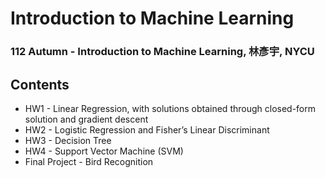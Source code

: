# Introduction to Machine Learning
### 112 Autumn - Introduction to Machine Learning, 林彥宇, NYCU
## Contents
- HW1 - Linear Regression, with solutions obtained through closed-form solution and gradient descent
- HW2 - Logistic Regression and Fisher’s Linear Discriminant
- HW3 - Decision Tree
- HW4 - Support Vector Machine (SVM)
- Final Project - Bird Recognition
